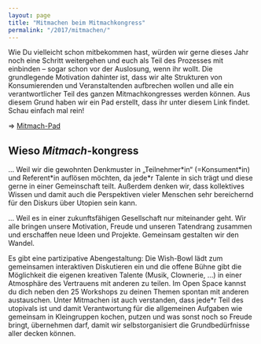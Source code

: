 ```yaml
---
layout: page
title: "Mitmachen beim Mitmachkongress"
permalink: "/2017/mitmachen/"
---
```

Wie Du vielleicht schon mitbekommen hast, würden wir gerne dieses Jahr noch eine Schritt weitergehen und euch als Teil des Prozesses mit einbinden – sogar schon vor der Auslosung, wenn ihr wollt. Die grundlegende Motivation dahinter ist, dass wir alte Strukturen von Konsumierenden und Veranstaltenden aufbrechen wollen und alle ein verantwortlicher Teil des ganzen Mitmachkongresses werden können. Aus diesem Grund haben wir ein Pad erstellt, dass ihr unter diesem Link findet. Schau einfach mal rein!


=> [Mitmach-Pad](https://ethercalc.org/m7jq1ikwuli6)

## Wieso ***Mitmach***-kongress

… Weil wir die gewohnten Denkmuster in „Teilnehmer\*in“ (=Konsument\*in) und Referent\*in auflösen möchten, da jede\*r Talente in sich trägt und diese gerne in einer Gemeinschaft teilt. Außerdem denken wir, dass kollektives Wissen und damit auch die Perspektiven vieler Menschen sehr bereichernd für den Diskurs über Utopien sein kann.

… Weil es in einer zukunftsfähigen Gesellschaft nur miteinander geht. Wir alle bringen unsere Motivation, Freude und unseren Tatendrang zusammen und erschaffen neue Ideen und Projekte. Gemeinsam gestalten wir den Wandel.

Es gibt eine partizipative Abengestaltung: Die Wish-Bowl lädt zum gemeinsamen interaktiven Diskutieren ein und die offene Bühne gibt die Möglichkeit die eigenen kreativen Talente (Musik, Clownerie, …)  in einer Atmosphäre des Vertrauens mit anderen zu teilen.
Im Open Space kannst du dich neben den 25 Workshops zu deinen Themen spontan mit anderen austauschen.
Unter Mitmachen ist auch verstanden, dass jede\*r Teil des utopivals ist und damit Verantwortung für die allgemeinen Aufgaben wie gemeinsam in Kleingruppen kochen, putzen und was sonst noch so Freude bringt, übernehmen darf, damit wir selbstorganisiert die Grundbedürfnisse aller decken können.
